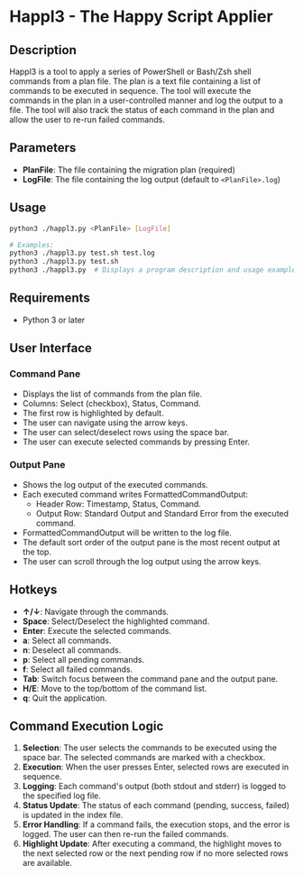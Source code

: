# Happl3 - The Happy Script Applier

## Description

Happl3 is a tool to apply a series of PowerShell or Bash/Zsh shell commands from a plan file. The plan is a text file containing a list of commands to be executed in sequence. The tool will execute the commands in the plan in a user-controlled manner and log the output to a file. The tool will also track the status of each command in the plan and allow the user to re-run failed commands.

## Parameters

- **PlanFile**: The file containing the migration plan (required)
- **LogFile**: The file containing the log output (default to `<PlanFile>.log`)

## Usage

```bash
python3 ./happl3.py <PlanFile> [LogFile]

# Examples:
python3 ./happl3.py test.sh test.log
python3 ./happl3.py test.sh
python3 ./happl3.py  # Displays a program description and usage example.
```

## Requirements

- Python 3 or later

## User Interface

### Command Pane

- Displays the list of commands from the plan file.
- Columns: Select (checkbox), Status, Command.
- The first row is highlighted by default.
- The user can navigate using the arrow keys.
- The user can select/deselect rows using the space bar.
- The user can execute selected commands by pressing Enter.

### Output Pane

- Shows the log output of the executed commands.
- Each executed command writes FormattedCommandOutput:
  - Header Row: Timestamp, Status, Command.
  - Output Row: Standard Output and Standard Error from the executed command.
- FormattedCommandOutput will be written to the log file.
- The default sort order of the output pane is the most recent output at the top.
- The user can scroll through the log output using the arrow keys.

## Hotkeys

- **↑/↓**: Navigate through the commands.
- **Space**: Select/Deselect the highlighted command.
- **Enter**: Execute the selected commands.
- **a**: Select all commands.
- **n**: Deselect all commands.
- **p**: Select all pending commands.
- **f**: Select all failed commands.
- **Tab**: Switch focus between the command pane and the output pane.
- **H/E**: Move to the top/bottom of the command list.
- **q**: Quit the application.

## Command Execution Logic

1. **Selection**: The user selects the commands to be executed using the space bar. The selected commands are marked with a checkbox.
2. **Execution**: When the user presses Enter, selected rows are executed in sequence.
3. **Logging**: Each command's output (both stdout and stderr) is logged to the specified log file.
4. **Status Update**: The status of each command (pending, success, failed) is updated in the index file.
5. **Error Handling**: If a command fails, the execution stops, and the error is logged. The user can then re-run the failed commands.
6. **Highlight Update**: After executing a command, the highlight moves to the next selected row or the next pending row if no more selected rows are available.
